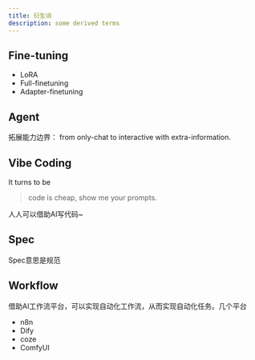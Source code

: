 ```yaml
---
title: 衍生词
description: some derived terms
---
```


## Fine-tuning

- LoRA
- Full-finetuning
- Adapter-finetuning

## Agent

拓展能力边界：
from only-chat to interactive with extra-information.

## Vibe Coding

It turns to be

> code is cheap, show me your prompts.

人人可以借助AI写代码~

## Spec

Spec意思是规范

## Workflow

借助AI工作流平台，可以实现自动化工作流，从而实现自动化任务。几个平台

- n8n
- Dify
- coze
- ComfyUI
